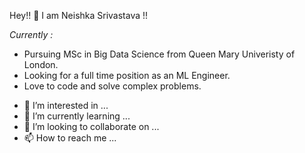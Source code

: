  Hey!! 👋
 I am Neishka Srivastava !!
 
*Currently :*
* Pursuing MSc in Big Data Science from Queen Mary Univeristy of London.
* Looking for a full time position as an ML Engineer. 
* Love to code and solve complex problems.

- 👀 I’m interested in ...
- 🌱 I’m currently learning ...
- 💞️ I’m looking to collaborate on ...
- 📫 How to reach me ...

<!---
neishka998/neishka998 is a ✨ special ✨ repository because its `README.md` (this file) appears on your GitHub profile.
You can click the Preview link to take a look at your changes.
--->
